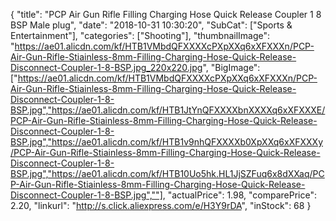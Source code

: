 {
	"title": "PCP Air Gun Rifle Filling Charging Hose Quick Release Coupler 1 8 BSP Male plug",
	"date": "2018-10-31 10:30:20",
	"SubCat": ["Sports & Entertainment"],
	"categories": ["Shooting"],
	"thumbnailImage": "https://ae01.alicdn.com/kf/HTB1VMbdQFXXXXcPXpXXq6xXFXXXn/PCP-Air-Gun-Rifle-Stiainless-8mm-Filling-Charging-Hose-Quick-Release-Disconnect-Coupler-1-8-BSP.jpg_220x220.jpg",
	"BigImage": ["https://ae01.alicdn.com/kf/HTB1VMbdQFXXXXcPXpXXq6xXFXXXn/PCP-Air-Gun-Rifle-Stiainless-8mm-Filling-Charging-Hose-Quick-Release-Disconnect-Coupler-1-8-BSP.jpg","https://ae01.alicdn.com/kf/HTB1JtYnQFXXXXbnXXXXq6xXFXXXE/PCP-Air-Gun-Rifle-Stiainless-8mm-Filling-Charging-Hose-Quick-Release-Disconnect-Coupler-1-8-BSP.jpg","https://ae01.alicdn.com/kf/HTB1v9nhQFXXXXb0XpXXq6xXFXXXy/PCP-Air-Gun-Rifle-Stiainless-8mm-Filling-Charging-Hose-Quick-Release-Disconnect-Coupler-1-8-BSP.jpg","https://ae01.alicdn.com/kf/HTB10Uo5hk.HL1JjSZFuq6x8dXXaq/PCP-Air-Gun-Rifle-Stiainless-8mm-Filling-Charging-Hose-Quick-Release-Disconnect-Coupler-1-8-BSP.jpg",""],
	"actualPrice": 1.98,
	"comparePrice": 2.20,
	"linkurl": "http://s.click.aliexpress.com/e/H3Y9rDA",
	"inStock": 68
}
